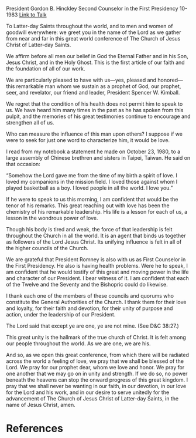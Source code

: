 President Gordon B. Hinckley
Second Counselor in the First Presidency
10-1983
[Link to Talk](https://www.churchofjesuschrist.org/study/general-conference/1983/10/except-ye-are-one?lang=eng)

To Latter-day Saints throughout the world, and to men and women of goodwill everywhere: we greet you in the name of the Lord as we gather from near and far in this great world conference of The Church of Jesus Christ of Latter-day Saints.

We affirm before all men our belief in God the Eternal Father and in his Son, Jesus Christ, and in the Holy Ghost. This is the first article of our faith and the foundation of all of our work.

We are particularly pleased to have with us—yes, pleased and honored—this remarkable man whom we sustain as a prophet of God, our prophet, seer, and revelator, our friend and leader, President Spencer W. Kimball.

We regret that the condition of his health does not permit him to speak to us. We have heard him many times in the past as he has spoken from this pulpit, and the memories of his great testimonies continue to encourage and strengthen all of us.

Who can measure the influence of this man upon others? I suppose if we were to seek for just one word to characterize him, it would be love.

I read from my notebook a statement he made on October 23, 1980, to a large assembly of Chinese brethren and sisters in Taipei, Taiwan. He said on that occasion:

“Somehow the Lord gave me from the time of my birth a spirit of love. I loved my companions in the mission field. I loved those against whom I played basketball as a boy. I loved people in all the world. I love you.”

If he were to speak to us this morning, I am confident that would be the tenor of his remarks. This great reaching out with love has been the chemistry of his remarkable leadership. His life is a lesson for each of us, a lesson in the wondrous power of love.

Though his body is tired and weak, the force of that leadership is felt throughout the Church in all the world. It is an agent that binds us together as followers of the Lord Jesus Christ. Its unifying influence is felt in all of the higher councils of the Church.

We are grateful that President Romney is also with us as First Counselor in the First Presidency. He also is having health problems. Were he to speak, I am confident that he would testify of this great and moving power in the life and character of our President. I bear witness of it. I am confident that each of the Twelve and the Seventy and the Bishopric could do likewise.

I thank each one of the members of these councils and quorums who constitute the General Authorities of the Church. I thank them for their love and loyalty, for their faith and devotion, for their unity of purpose and action, under the leadership of our President.

The Lord said that except ye are one, ye are not mine. (See D&C 38:27.)

This great unity is the hallmark of the true church of Christ. It is felt among our people throughout the world. As we are one, we are his.

And so, as we open this great conference, from which there will be radiated across the world a feeling of love, we pray that we shall be blessed of the Lord. We pray for our prophet dear, whom we love and honor. We pray for one another that we may go on in unity and strength. If we do so, no power beneath the heavens can stop the onward progress of this great kingdom. I pray that we shall never be wanting in our faith, in our devotion, in our love for the Lord and his work, and in our desire to serve unitedly for the advancement of The Church of Jesus Christ of Latter-day Saints, in the name of Jesus Christ, amen.

# References
